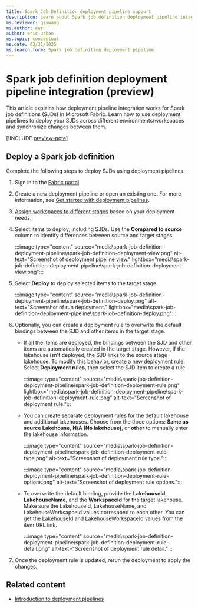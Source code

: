 ```yaml
---
title: Spark Job Definition deployment pipeline support
description: Learn about Spark job definition deployment pipeline integration, including how to set up and deploy SJDs across different stages.
ms.reviewer: qixwang
ms.author: eur
author: eric-urban
ms.topic: conceptual
ms.date: 03/31/2025
ms.search.form: Spark job definition deployment pipeline
---
```


# Spark job definition deployment pipeline integration (preview)

This article explains how deployment pipeline integration works for Spark job definitions (SJDs) in Microsoft Fabric. Learn how to use deployment pipelines to deploy your SJDs across different environments/workspaces and synchronize changes between them.

[!INCLUDE [preview-note](../includes/feature-preview-note.md)]

## Deploy a Spark job definition

Complete the following steps to deploy SJDs using deployment pipelines:

1. Sign in to the [Fabric portal](https://app.fabric.microsoft.com/).

1. Create a new deployment pipeline or open an existing one. For more information, see [Get started with deployment pipelines](../cicd/deployment-pipelines/get-started-with-deployment-pipelines.md).

1. [Assign workspaces to different stages](../cicd/deployment-pipelines/assign-pipeline.md) based on your deployment needs.

1. Select items to deploy, including SJDs. Use the **Compared to source** column to identify differences between source and target stages.

    :::image type="content" source="media\spark-job-definition-deployment-pipeline\spark-job-definition-deployment-view.png" alt-text="Screenshot of deployment pipeline view." lightbox="media\spark-job-definition-deployment-pipeline\spark-job-definition-deployment-view.png":::

1. Select **Deploy** to deploy selected items to the target stage.

    :::image type="content" source="media\spark-job-definition-deployment-pipeline\spark-job-definition-deploy.png" alt-text="Screenshot of run deployment." lightbox="media\spark-job-definition-deployment-pipeline\spark-job-definition-deploy.png":::

1. Optionally, you can create a deployment rule to overwrite the default bindings between the SJD and other items in the target stage.

   * If all the items are deployed, the bindings between the SJD and other items are automatically created in the target stage. However, if the lakehouse isn't deployed, the SJD links to the source stage lakehouse. To modify this behavior, create a new deployment rule. Select **Deployment rules**, then select the SJD item to create a rule.

      :::image type="content" source="media\spark-job-definition-deployment-pipeline\spark-job-definition-deployment-rule.png" lightbox="media\spark-job-definition-deployment-pipeline\spark-job-definition-deployment-rule.png" alt-text="Screenshot of deployment rule.":::

    * You can create separate deployment rules for the default lakehouse and additional lakehouses. Choose from the three options: **Same as source Lakehouse**, **N/A (No lakehouse)**, or **other** to manually enter the lakehouse information.

      :::image type="content" source="media\spark-job-definition-deployment-pipeline\spark-job-definition-deployment-rule-type.png" alt-text="Screenshot of deployment rule type.":::

      :::image type="content" source="media\spark-job-definition-deployment-pipeline\spark-job-definition-deployment-rule-options.png" alt-text="Screenshot of deployment rule options.":::

    * To overwrite the default binding, provide the **LakehouseId**, **LakehouseName**, and the **WorkspaceId** for the target lakehouse. Make sure the LakehouseId, LakehouseName, and LakehouseWorksapceId values correspond to each other. You can get the LakehouseId and LakehouseWorkspaceId values from the item URL link.

      :::image type="content" source="media\spark-job-definition-deployment-pipeline\spark-job-definition-deployment-rule-detail.png" alt-text="Screenshot of deployment rule detail.":::

1. Once the deployment rule is updated, rerun the deployment to apply the changes.

## Related content

* [Introduction to deployment pipelines](../cicd/deployment-pipelines/intro-to-deployment-pipelines.md)
